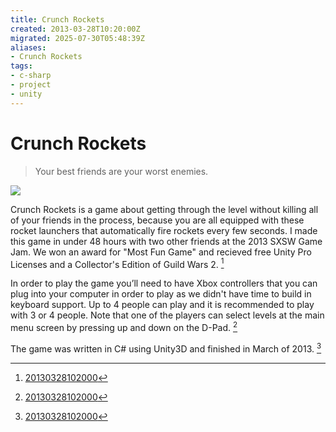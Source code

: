 ```yaml
---
title: Crunch Rockets
created: 2013-03-28T10:20:00Z
migrated: 2025-07-30T05:48:39Z
aliases:
- Crunch Rockets
tags:
- c-sharp
- project
- unity
---
```


# Crunch Rockets

> Your best friends are your worst enemies.

![](https://www.youtube.com/watch?v=07iK9yag-aw)

Crunch Rockets is a game about getting through the level without killing all of your friends in the process, because you are all equipped with these rocket launchers that automatically fire rockets every few seconds. I made this game in under 48 hours with two other friends at the 2013 SXSW Game Jam. We won an award for "Most Fun Game" and recieved free Unity Pro Licenses and a Collector's Edition of Guild Wars 2. [^1]

In order to play the game you’ll need to have Xbox controllers that you can plug into your computer in order to play as we didn't have time to build in keyboard support. Up to 4 people can play and it is recommended to play with 3 or 4 people. Note that one of the players can select levels at the main menu screen by pressing up and down on the D-Pad. [^1]

The game was written in C# using Unity3D and finished in March of 2013. [^1]

[^1]: [20130328102000](../entries/20130328102000.md)
